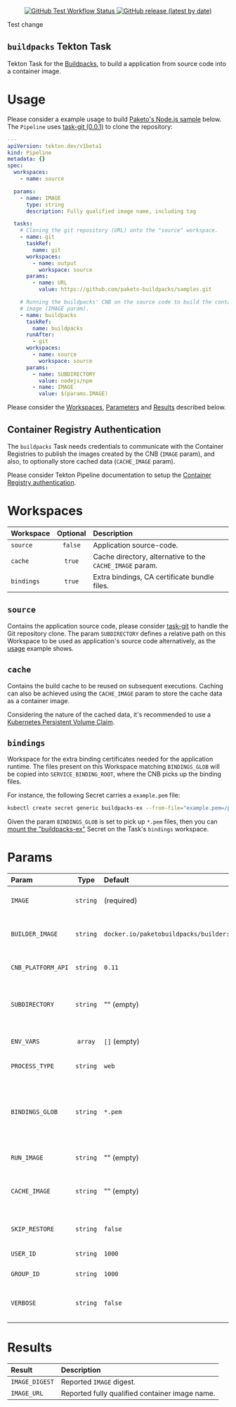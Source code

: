 <p align="center">
    <a alt="Test Workflow" href="https://github.com/openshift-pipelines/task-buildpacks/actions/workflows/test.yaml">
        <img alt="GitHub Test Workflow Status" src="https://img.shields.io/github/actions/workflow/status/openshift-pipelines/task-buildpacks/test.yaml?label=test">
    </a>
    <a alt="Latest Release" href="https://github.com/openshift-pipelines/task-buildpacks/releases/latest">
        <img alt="GitHub release (latest by date)" src="https://img.shields.io/github/v/release/openshift-pipelines/task-buildpacks">
    </a>
</p>
Test change

`buildpacks` Tekton Task
------------------------

Tekton Task for the [Buildpacks][buildpacksIO], to build a application from source code into a container image.

# Usage

Please consider a example usage to build [Paketo's Node.js sample][paketoNodejsSample] below. The `Pipeline` uses [task-git (0.0.1)][taskGit] to clone the repository:

```yaml
---
apiVersion: tekton.dev/v1beta1
kind: Pipeline
metadata: {}
spec:
  workspaces:
    - name: source

  params:
    - name: IMAGE
      type: string
      description: Fully qualified image name, including tag

  tasks:
    # Cloning the git repository (URL) onto the "source" workspace.
    - name: git
      taskRef:
        name: git
      workspaces:
        - name: output
          workspace: source
      params:
        - name: URL
          value: https://github.com/paketo-buildpacks/samples.git

    # Running the buildpacks' CNB on the source code to build the container
    # image (IMAGE param).
    - name: buildpacks
      taskRef:
        name: buildpacks
      runAfter:
        - git
      workspaces:
        - name: source
          workspace: source
      params:
        - name: SUBDIRECTORY
          value: nodejs/npm
        - name: IMAGE
          value: $(params.IMAGE)
```

Please consider the [Workspaces](#workspaces), [Parameters](#parameters) and [Results](#results) described below.

## Container Registry Authentication

The `buildpacks` Task needs credentials to communicate with the Container Registries to publish the images created by the CNB (`IMAGE` param), and also, to optionally store cached data (`CACHE_IMAGE` param).

Please consider Tekton Pipeline documentation to setup the [Container Registry authentication][tektonContainerRegistryAuth].

# Workspaces

| Workspace      | Optional                           | Description                |
| :------------- | :--------------------------------: | :------------------------- |
| `source`  | `false` | Application source-code. |
| `cache`  | `true` | Cache directory, alternative to the `CACHE_IMAGE` param. |
| `bindings`  | `true` | Extra bindings, CA certificate bundle files. |

## `source`

Contains the application source code, please consider [task-git][taskGit] to handle the Git repository clone. The param `SUBDIRECTORY` defines a relative path on this Workspace to be used as application's source code alternatively, as the [usage](#usage) example shows.

## `cache`

Contains the build cache to be reused on subsequent executions. Caching can also be achieved using the `CACHE_IMAGE` param to store the cache data as a container image.

Considering the nature of the cached data, it's recommended to use a [Kubernetes Persistent Volume Claim][tektonWorkspaceVolume].

## `bindings`

Workspace for the extra binding certificates needed for the application runtime. The files present on this Workspace matching `BINDINGS_GLOB` will be copied into `SERVICE_BINDING_ROOT`, where the CNB picks up the binding files.

For instance, the following Secret carries a `example.pem` file:

```sh
kubectl create secret generic buildpacks-ex --from-file="example.pem=/path/to/example.pem"
```

Given the param `BINDINGS_GLOB` is set to pick up `*.pem` files, then you can [mount the "buildpacks-ex"][tektonWorkspaceSecret] Secret on the Task's `bindings` workspace.

# Params

| Param         | Type                       | Default                      | Description                |
| :------------ | :------------------------: | :--------------------------- | :------------------------- |
| `IMAGE` | `string` | (required) | Application's container image name, and tag. |
| `BUILDER_IMAGE` | `string` | `docker.io/paketobuildpacks/builder:base` | Cloud Native Builder (CNB) container image name (and tag). |
| `CNB_PLATFORM_API` | `string` | `0.11` | Lifecycle platform API compatibility version. |
| `SUBDIRECTORY` | `string` | "" (empty) | Alternative `CNB_APP_DIR` directory, relative to the "source" Workspace. |
| `ENV_VARS` | `array` | `[]` (empty) | Environment variables to set during "build-time". |
| `PROCESS_TYPE` | `string` | `web` | Application process type. |
| `BINDINGS_GLOB` | `string` | `*.pem` | Extra binding file name(s) (glob expression) present on the `bindings` Workspace to be copied into `SERVICE_BINDING_ROOT` directory. |
| `RUN_IMAGE` | `string` | "" (empty) | Reference to a run image to use. |
| `CACHE_IMAGE` | `string` | "" (empty) | The name of the persistent cache image (when  cache workspace is not provided). |
| `SKIP_RESTORE` | `string` | `false` | Do not write layer metadata or restore cached layers. |
| `USER_ID` | `string` | `1000` | CNB container image user-id (UID). |
| `GROUP_ID` | `string` | `1000` | CNB container image group-id (GID). |
| `VERBOSE` | `string` | `false` | Turns on verbose logging, all commands executed will be printed out. |

# Results

| Result        | Description                |
| :------------ | :------------------------- |
| `IMAGE_DIGEST` | Reported `IMAGE` digest. |
| `IMAGE_URL` | Reported fully qualified container image name. |

[buildpacksIO]: https://buildpacks.io/
[paketoNodejsSample]: https://github.com/paketo-buildpacks/samples/tree/main/nodejs/npm
[taskGit]: https://github.com/openshift-pipelines/task-git
[tektonContainerRegistryAuth]: https://github.com/openshift-pipelines/setup-tektoncd#container-registry
[tektonWorkspaceSecret]: https://tekton.dev/docs/pipelines/workspaces/#secret
[tektonWorkspaceVolume]: https://tekton.dev/docs/pipelines/workspaces/#specifying-volumesources-in-workspaces
